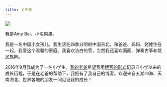 ```yaml
---
title: 关于我
---
```

![](http://image.tonybai.com/img/201612/guoguo-gavatar.jpg)

我是Amy Bai，小名果果。

我是一名中国小女孩儿，我生活在四季分明的中国东北，和爸爸、妈妈、姥姥住在一起，我爱这个温馨的家庭。我喜欢洁白的雪，当然我还喜欢画画、弹奏古筝和跳民族舞。

2016年9月我成为了一名小学生。[我的老爸](https://tonybai.com)希望我用[博客的形式](https://tonybai.com/2016/12/18/build-a-blog-website-for-my-daughter/)记录自小学以来的成长历程，于是在老爸的帮助下，我拥有了我自己的博客。欢迎来自五湖四海、天南海北、世界各地的朋友一同见证我的成长！
